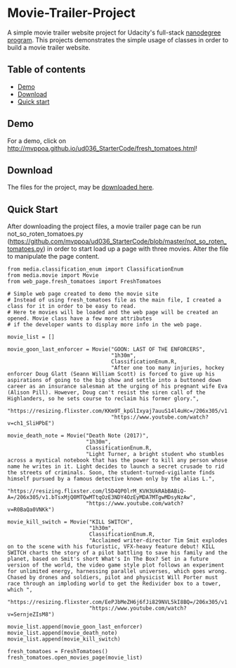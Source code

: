# Movie-Trailer-Project

A simple movie trailer website project for Udacity's full-stack [nanodegree program](https://www.udacity.com/nanodegree).
This projects demonstrates the simple usage of classes in order to build a movie trailer website.


## Table of contents

- [Demo](#demo)
- [Download](#download)
- [Quick start](#quick-start)

## Demo
For a demo, click on <http://mvppoa.github.io/ud036_StarterCode/fresh_tomatoes.html>!

## Download
The files for the project, may be [downloaded here](https://github.com/mvppoa/ud036_StarterCode/archive/master.zip).

## Quick Start

After downloading the project files, a movie trailer page can be run not_so_roten_tomatoes.py
(https://github.com/mvppoa/ud036_StarterCode/blob/master/not_so_roten_tomatoes.py) in order
to start load up a page with three movies. Alter the file to manipulate the page content.

```
from media.classification_enum import ClassificationEnum
from media.movie import Movie
from web_page.fresh_tomatoes import FreshTomatoes

# Simple web page created to demo the movie site
# Instead of using fresh_tomatoes file as the main file, I created a class for it in order to be easy to read.
# Here te movies will be loaded and the web page will be created an opened. Movie class have a few more attributes
# if the developer wants to display more info in the web page.

movie_list = []

movie_goon_last_enforcer = Movie("GOON: LAST OF THE ENFORCERS",
                                 "1h30m",
                                 ClassificationEnum.R,
                                 "After one too many injuries, hockey enforcer Doug Glatt (Seann William Scott) is forced to give up his aspirations of going to the big show and settle into a buttoned down career as an insurance salesman at the urging of his pregnant wife Eva (Alison Pill). However, Doug can't resist the siren call of the Highlanders, so he sets course to reclaim his former glory.",
                                 "https://resizing.flixster.com/KKm9T_kpGlIxyaj7auuS14l4uHc=/206x305/v1.bTsxMjQ2MTEyODtqOzE3NDY5OzEyMDA7MTM4MjsyMDQ4",
                                 "https://www.youtube.com/watch?v=ch1_SliHPbE")

movie_death_note = Movie("Death Note (2017)",
                         "1h30m",
                         ClassificationEnum.R,
                         "Light Turner, a bright student who stumbles across a mystical notebook that has the power to kill any person whose name he writes in it. Light decides to launch a secret crusade to rid the streets of criminals. Soon, the student-turned-vigilante finds himself pursued by a famous detective known only by the alias L.",
                         "https://resizing.flixster.com/l5D4QP0lrM_KVH3UkRAbBABiQ-A=/206x305/v1.bTsxMjQ0MTQwMTtqOzE3NDY4OzEyMDA7MTgwMDsyNzAw",
                         "https://www.youtube.com/watch?v=R0BaQa0VNKk")

movie_kill_switch = Movie("KILL SWITCH",
                          "1h30m",
                          ClassificationEnum.R,
                          "Acclaimed writer-director Tim Smit explodes on to the scene with his futuristic, VFX-heavy feature debut! KILL SWITCH charts the story of a pilot battling to save his family and the planet, based on Smit's short What's In The Box? Set in a future version of the world, the video game style plot follows an experiment for unlimited energy, harnessing parallel universes, which goes wrong. Chased by drones and soldiers, pilot and physicist Will Porter must race through an imploding world to get the Redivider box to a tower, which ",
                          "https://resizing.flixster.com/EePJbMeZH6j6fJi829NVL5kI8BQ=/206x305/v1.bTsxMjM5ODAzMjtqOzE3NDY4OzEyMDA7ODY0OzEyODA",
                          "https://www.youtube.com/watch?v=SernjeZIsM8")

movie_list.append(movie_goon_last_enforcer)
movie_list.append(movie_death_note)
movie_list.append(movie_kill_switch)

fresh_tomatoes = FreshTomatoes()
fresh_tomatoes.open_movies_page(movie_list)

```


